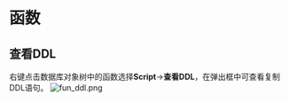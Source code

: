 # 函数

## 查看DDL
右键点击数据库对象树中的函数选择**Script**->**查看DDL**，在弹出框中可查看复制DDL语句。
![fun_ddl.png](/v1.1.0/guide/images/database/fun_ddl.png)